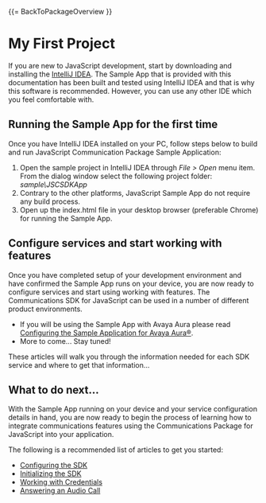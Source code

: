 {{= BackToPackageOverview }}

# My First Project

If you are new to JavaScript development, start by downloading and installing the <a href="https://www.jetbrains.com/idea/" target="_blank">IntelliJ IDEA</a>. The Sample App that is provided with this documentation has been built and tested using IntelliJ IDEA and that is why this software is recommended. However, you can use any other IDE which you feel comfortable with.

## Running the Sample App for the first time

Once you have IntelliJ IDEA installed on your PC, follow steps below to build and run JavaScript Communication Package Sample Application:

1. Open the sample project in IntelliJ IDEA through *File > Open* menu item. From the dialog window select the following project folder: *sample\JSCSDKApp*
2. Contrary to the other platforms, JavaScript Sample App do not require any build process.
3. Open up the index.html file in your desktop browser (preferable Chrome) for running the Sample App.

## Configure services and start working with features

Once you have completed setup of your development environment and have confirmed the Sample App runs on your device, you are now ready to configure services and start using working with features. The Communications SDK for JavaScript can be used in a number of different product environments.

*   If you will be using the Sample App with Avaya Aura please read <a href="../tech/config_sample_app.gsp">Configuring the Sample Application for Avaya Aura&reg;</a>.
*   More to come... Stay tuned!

These articles will walk you through the information needed for each SDK service and where to get that information...

## What to do next...

With the Sample App running on your device and your service configuration details in hand, you are now ready to begin the process of learning how to integrate communications features using the Communications Package for JavaScript into your application.

The following is a recommended list of articles to get you started:

* <a href="../tech/configuring_the_sdk.gsp">Configuring the SDK</a>
* <a href="../tech/initializing_sdk.gsp">Initializing the SDK</a>
* <a href="../tech/working_credentials.gsp">Working with Credentials</a>
* <a href="answering_audio_call.gsp">Answering an Audio Call</a>